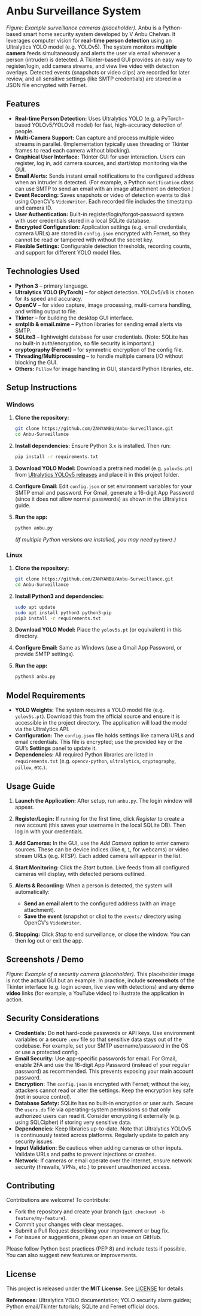 
# Anbu Surveillance System

&#x20;*Figure: Example surveillance cameras (placeholder).*
Anbu is a Python-based smart home security system developed by V Anbu Chelvan. It leverages computer vision for **real-time person detection** using an Ultralytics YOLO model (e.g. YOLOv5). The system monitors **multiple camera** feeds simultaneously and alerts the user via email whenever a person (intruder) is detected. A Tkinter-based GUI provides an easy way to register/login, add camera streams, and view live video with detection overlays. Detected events (snapshots or video clips) are recorded for later review, and all sensitive settings (like SMTP credentials) are stored in a JSON file encrypted with Fernet.

## Features

* **Real-time Person Detection:** Uses Ultralytics YOLO (e.g. a PyTorch-based YOLOv5/YOLOv8 model) for fast, high-accuracy detection of people.
* **Multi-Camera Support:** Can capture and process multiple video streams in parallel. (Implementation typically uses threading or Tkinter frames to read each camera without blocking).
* **Graphical User Interface:** Tkinter GUI for user interaction. Users can register, log in, add camera sources, and start/stop monitoring via the GUI.
* **Email Alerts:** Sends instant email notifications to the configured address when an intruder is detected. (For example, a Python `Notification` class can use SMTP to send an email with an image attachment on detection.)
* **Event Recording:** Saves snapshots or video of detection events to disk using OpenCV’s `VideoWriter`. Each recorded file includes the timestamp and camera ID.
* **User Authentication:** Built-in register/login/forgot-password system with user credentials stored in a local SQLite database.
* **Encrypted Configuration:** Application settings (e.g. email credentials, camera URLs) are stored in `config.json` encrypted with Fernet, so they cannot be read or tampered with without the secret key.
* **Flexible Settings:** Configurable detection thresholds, recording counts, and support for different YOLO model files.

## Technologies Used

* **Python 3** – primary language.
* **Ultralytics YOLO (PyTorch)** – for object detection. YOLOv5/v8 is chosen for its speed and accuracy.
* **OpenCV** – for video capture, image processing, multi-camera handling, and writing output to file.
* **Tkinter** – for building the desktop GUI interface.
* **smtplib & email.mime** – Python libraries for sending email alerts via SMTP.
* **SQLite3** – lightweight database for user credentials. (Note: SQLite has no built-in auth/encryption, so file security is important.)
* **cryptography (Fernet)** – for symmetric encryption of the config file.
* **Threading/Multiprocessing** – to handle multiple camera I/O without blocking the GUI.
* **Others:** `Pillow` for image handling in GUI, standard Python libraries, etc.

## Setup Instructions

### Windows

1. **Clone the repository:**

   ```bash
   git clone https://github.com/ZANYANBU/Anbu-Surveillance.git
   cd Anbu-Surveillance
   ```
2. **Install dependencies:** Ensure Python 3.x is installed. Then run:

   ```bash
   pip install -r requirements.txt
   ```
3. **Download YOLO Model:** Download a pretrained model (e.g. `yolov5s.pt`) from [Ultralytics YOLOv5 releases](https://github.com/ultralytics/yolov5/releases) and place it in this project folder.
4. **Configure Email:** Edit `config.json` or set environment variables for your SMTP email and password. For Gmail, generate a 16-digit App Password (since it does not allow normal passwords) as shown in the Ultralytics guide.
5. **Run the app:**

   ```bash
   python anbu.py
   ```

   *(If multiple Python versions are installed, you may need `python3`.)*

### Linux

1. **Clone the repository:**

   ```bash
   git clone https://github.com/ZANYANBU/Anbu-Surveillance.git
   cd Anbu-Surveillance
   ```
2. **Install Python3 and dependencies:**

   ```bash
   sudo apt update
   sudo apt install python3 python3-pip
   pip3 install -r requirements.txt
   ```
3. **Download YOLO Model:** Place the `yolov5s.pt` (or equivalent) in this directory.
4. **Configure Email:** Same as Windows (use a Gmail App Password, or provide SMTP settings).
5. **Run the app:**

   ```bash
   python3 anbu.py
   ```

## Model Requirements

* **YOLO Weights:** The system requires a YOLO model file (e.g. `yolov5s.pt`). Download this from the official source and ensure it is accessible in the project directory. The application will load the model via the Ultralytics API.
* **Configuration:** The `config.json` file holds settings like camera URLs and email credentials. This file is encrypted; use the provided key or the GUI’s **Settings** panel to update it.
* **Dependencies:** All required Python libraries are listed in `requirements.txt` (e.g. `opencv-python`, `ultralytics`, `cryptography`, `pillow`, etc.).

## Usage Guide

1. **Launch the Application:** After setup, run `anbu.py`. The login window will appear.
2. **Register/Login:** If running for the first time, click *Register* to create a new account (this saves your username in the local SQLite DB). Then log in with your credentials.
3. **Add Cameras:** In the GUI, use the *Add Camera* option to enter camera sources. These can be device indices (like `0`, `1`, for webcams) or video stream URLs (e.g. RTSP). Each added camera will appear in the list.
4. **Start Monitoring:** Click the *Start* button. Live feeds from all configured cameras will display, with detected persons outlined.
5. **Alerts & Recording:** When a person is detected, the system will automatically:

   * **Send an email alert** to the configured address (with an image attachment).
   * **Save the event** (snapshot or clip) to the `events/` directory using OpenCV’s `VideoWriter`.
6. **Stopping:** Click *Stop* to end surveillance, or close the window. You can then log out or exit the app.

## Screenshots / Demo

&#x20;*Figure: Example of a security camera (placeholder).*
This placeholder image is not the actual GUI but an example. In practice, include **screenshots** of the Tkinter interface (e.g. login screen, live view with detections) and any **demo video** links (for example, a YouTube video) to illustrate the application in action.

## Security Considerations

* **Credentials:** Do **not** hard-code passwords or API keys. Use environment variables or a secure `.env` file so that sensitive data stays out of the codebase. For example, set your SMTP username/password in the OS or use a protected config.
* **Email Security:** Use app-specific passwords for email. For Gmail, enable 2FA and use the 16-digit App Password (instead of your regular password) as recommended. This prevents exposing your main account password.
* **Encryption:** The `config.json` is encrypted with Fernet; without the key, attackers cannot read or alter the settings. Keep the encryption key safe (not in source control).
* **Database Safety:** SQLite has no built-in encryption or user auth. Secure the `users.db` file via operating-system permissions so that only authorized users can read it. Consider encrypting it externally (e.g. using SQLCipher) if storing very sensitive data.
* **Dependencies:** Keep libraries up-to-date. Note that Ultralytics YOLOv5 is continuously tested across platforms. Regularly update to patch any security issues.
* **Input Validation:** Be cautious when adding cameras or other inputs. Validate URLs and paths to prevent injections or crashes.
* **Network:** If cameras or email operate over the internet, ensure network security (firewalls, VPNs, etc.) to prevent unauthorized access.

## Contributing

Contributions are welcome! To contribute:

* Fork the repository and create your branch (`git checkout -b feature/my-feature`).
* Commit your changes with clear messages.
* Submit a Pull Request describing your improvement or bug fix.
* For issues or suggestions, please open an issue on GitHub.

Please follow Python best practices (PEP 8) and include tests if possible. You can also suggest new features or improvements.

## License

This project is released under the **MIT License**. See [LICENSE](LICENSE) for details.

**References:** Ultralytics YOLO documentation; YOLO security alarm guides; Python email/Tkinter tutorials; SQLite and Fernet official docs.


